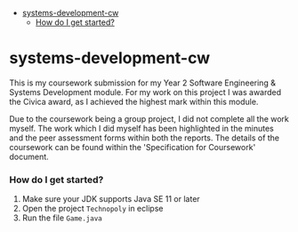 - [systems-development-cw](#systems-development-cw)
    - [How do I get started?](#how-do-i-get-started)
# systems-development-cw #

This is my coursework submission for my Year 2 Software Engineering & Systems Development module. For my work on this project I was awarded the Civica award, as I achieved the highest mark within this module.

Due to the coursework being a group project, I did not complete all the work myself. The work which I did myself has been highlighted in the minutes and the peer assessment forms within both the reports. The details of the coursework can be found within the 'Specification for Coursework' document.

### How do I get started? ###
1. Make sure your JDK supports Java SE 11 or later
2. Open the project ```Technopoly``` in eclipse
3. Run the file ```Game.java```

